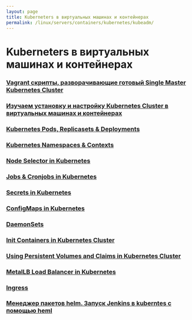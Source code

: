 ```yaml
---
layout: page
title: Kuberneters в виртуальных машинах и контейнерах
permalink: /linux/servers/containers/kubernetes/kubeadm/
---
```


# Kuberneters в виртуальных машинах и контейнерах

### [Vagrant скрипты, разворачивающие готовый Single Master Kubernetes Cluster](/linux/servers/containers/kubernetes/kubeadm/prepared-cluster/)

### [Изучаем установку и настройку Kubernetes Cluster в виртуальных машинах и контейнерах](/linux/servers/containers/kubernetes/kubeadm/install/)

### [Kubernetes Pods, Replicasets & Deployments](/linux/servers/containers/kubernetes/kubeadm/pods-replicasets-deployments/)

### [Kubernetes Namespaces & Contexts](/linux/servers/containers/kubernetes/kubeadm/namespaces-and-contexts/)

### [Node Selector in Kubernetes](/linux/servers/containers/kubernetes/kubeadm/node-selector/)

### [Jobs & Cronjobs in Kubernetes](/linux/servers/containers/kubernetes/kubeadm/jobs-and-cronjobs/)

### [Secrets in Kubernetes](/linux/servers/containers/kubernetes/kubeadm/secrets/)

### [ConfigMaps in Kubernetes](/linux/servers/containers/kubernetes/kubeadm/config-maps/)

### [DaemonSets](/linux/servers/containers/kubernetes/kubeadm/daemon-sets/)

### [Init Containers in Kubernetes Cluster](/linux/servers/containers/kubernetes/kubeadm/init-containers/)

### [Using Persistent Volumes and Claims in Kubernetes Cluster](/linux/servers/containers/kubernetes/kubeadm/persistence/)

### [MetalLB Load Balancer in Kubernetes](/linux/servers/containers/kubernetes/kubeadm/metal-load-balancer/)

### [Ingress](/linux/servers/containers/kubernetes/kubeadm/ingress/)

### [Менеджер пакетов helm. Запуск Jenkins в kuberntes с помощью heml](/linux/servers/containers/kubernetes/kubeadm/heml/)
